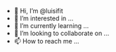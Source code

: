 - 👋 Hi, I’m @luisifit
- 👀 I’m interested in ...
- 🌱 I’m currently learning ...
- 💞️ I’m looking to collaborate on ...
- 📫 How to reach me ...

<!---
luisifit/luisifit is a ✨ special ✨ repository because its `README.md` (this file) appears on your GitHub profile.
You can click the Preview link to take a look at your changes.
--->

